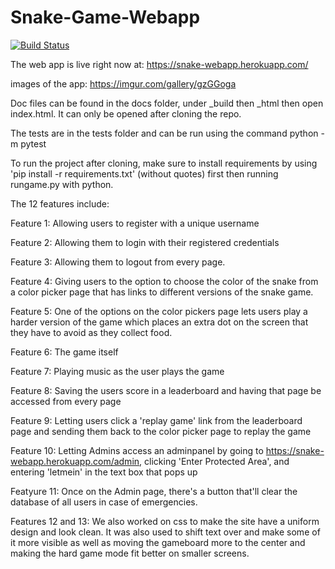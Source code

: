 # Snake-Game-Webapp

[![Build Status](https://travis-ci.org/akumar23/SnakeGame.svg?branch=master)](https://travis-ci.org/akumar23/SnakeGame)

The web app is live right now at: https://snake-webapp.herokuapp.com/

images of the app: https://imgur.com/gallery/gzGGoga

Doc files can be found in the docs folder, under _build then _html then open index.html. It can only be opened after cloning the repo.

The tests are in the tests folder and can be run using the command python -m pytest 

To run the project after cloning, make sure to install requirements by using 'pip install -r requirements.txt' (without quotes) first then running rungame.py with python. 

The 12 features include: 

Feature 1: Allowing users to register with a unique username

Feature 2: Allowing them to login with their registered credentials

Feature 3: Allowing them to logout from every page.

Feature 4: Giving users to the option to choose the color of the snake from a color picker page that has links to different versions of the snake game.

Feature 5: One of the options on the color pickers page lets users play a harder version of the game which places an extra dot on the screen that they have to avoid as they collect food.

Feature 6: The game itself

Feature 7: Playing music as the user plays the game

Feature 8: Saving the users score in a leaderboard and having that page be accessed from every page

Feature 9: Letting users click a 'replay game' link from the leaderboard page and sending them back to the color picker page to replay the game

Feature 10: Letting Admins access an adminpanel by going to https://snake-webapp.herokuapp.com/admin, clicking 'Enter Protected Area', and entering 'letmein' in the text box that pops up

Featyure 11: Once on the Admin page, there's a button that'll clear the database of all users in case of emergencies.

Features 12 and 13: We also worked on css to make the site have a uniform design and look clean. It was also used to shift text over and make some of it more visible as well as moving the gameboard more to the center and making the hard game mode fit better on smaller screens.
